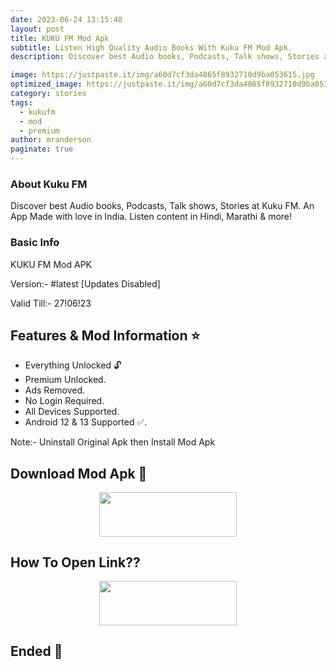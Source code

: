 ```yaml
---
date: 2023-06-24 13:15:40
layout: post
title: KUKU FM Mod Apk
subtitle: Listen High Quality Audio Books With Kuku FM Mod Apk.
description: Discover best Audio books, Podcasts, Talk shows, Stories at Kuku FM. An App Made with love in India. Listen content in Hindi, Marathi & more!.

image: https://justpaste.it/img/a60d7cf3da4865f8932710d9ba053615.jpg
optimized_image: https://justpaste.it/img/a60d7cf3da4865f8932710d9ba053615.jpg
category: stories
tags:
  - kukufm
  - mod
  - premium
author: mranderson
paginate: true
---
```


### About Kuku FM 
Discover best Audio books, Podcasts, Talk shows, Stories at Kuku FM. An App Made with love in India. Listen content in Hindi, Marathi & more!

### Basic Info
KUKU FM Mod APK

Version:- #latest [Updates Disabled]

Valid Till:- 27!06!23

<!--page-->

## Features & Mod Information ⭐

- Everything Unlocked 🔓
- Premium Unlocked.
- Ads Removed.
- No Login Required.
- All Devices Supported.
- Android 12 & 13 Supported ✅.

Note:- Uninstall Original Apk then Install Mod Apk


## Download Mod Apk 📩

<p align="center"><a href="
https://9qr.de/bgts8k"><img src="https://img.shields.io/badge/Download-Now-black?&style=for-the-badge&logo=download" width="220" height="70.45"></a></p>


## How To Open Link??

<p align="center"><a href="https://t.me/HowToRedirect/5"><img src="https://img.shields.io/badge/HowToOpen-Link-black?&style=for-the-badge&logo=telegram" width="220" height="70.45"></a></p>

## Ended 👀
